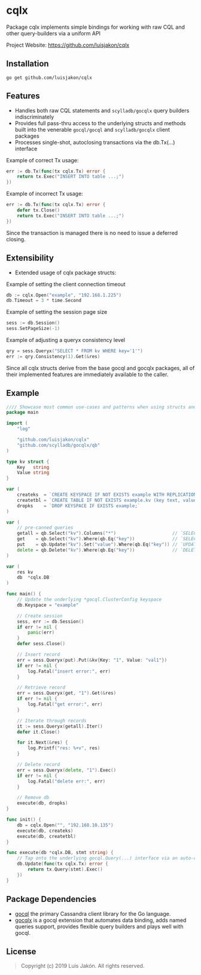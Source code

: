cqlx
=====

Package cqlx implements simple bindings for working with raw CQL and other query-builders via a uniform API

Project Website: https://github.com/luisjakon/cqlx<br>

Installation
------------

    go get github.com/luisjakon/cqlx


Features
--------

* Handles both raw CQL statements and ```scylladb/gocqlx``` query builders indiscriminately
* Provides full pass-thru access to the underlying structs and methods built into the venerable ```gocql/gocql``` and ```scylladb/gocqlx``` client packages
* Processes single-shot, autoclosing transactions via the db.Tx(...) interface


Example of correct Tx usage:
```go
err := db.Tx(func(tx cqlx.Tx) error {
    return tx.Exec("INSERT INTO table ...;")
})
```
Example of incorrect Tx usage:
```go
err := db.Tx(func(tx cqlx.Tx) error {
    defer tx.Close()
    return tx.Exec("INSERT INTO table ...;")
})
```
Since the transaction is managed there is no need to issue a deferred closing.


Extensibility
--------

* Extended usage of cqlx package structs:

Example of setting the client connection timeout
```go
db := cqlx.Open("example", "192.168.1.225")
db.Timeout = 3 * time.Second
```

Example of setting the session page size
```go
sess := db.Session()
sess.SetPageSize(-1)
```

Example of adjusting a queryx consistency level
```go
qry = sess.Queryx("SELECT * FROM kv WHERE key='1'")
err := qry.Consistency(1).Get(&res)
```
Since all cqlx structs derive from the base gocql and gocqlx packages, all of their implemented features are immediately available to the caller.


Example
-------

```go
//// Showcase most common use-cases and patterns when using structs and methods from this package
package main

import (
	"log"

	"github.com/luisjakon/cqlx"
	"github.com/scylladb/gocqlx/qb"
)

type kv struct {
	Key   string
	Value string
}

var (
	createks  = `CREATE KEYSPACE IF NOT EXISTS example WITH REPLICATION = {'class' : 'SimpleStrategy', 'replication_factor' : 1 };`
	createtbl = `CREATE TABLE IF NOT EXISTS example.kv (key text, value text, PRIMARY KEY (key));`
	dropks    = `DROP KEYSPACE IF EXISTS example;`
)

var (
	// pre-canned queries
	getall = qb.Select("kv").Columns("*")                     // `SELECT * FROM kv;`
	get    = qb.Select("kv").Where(qb.Eq("key"))              // `SELECT * FROM kv WHERE key=?;`
	put    = qb.Update("kv").Set("value").Where(qb.Eq("key")) // `UPDATE kv SET value=? WHERE key=?;`
	delete = qb.Delete("kv").Where(qb.Eq("key"))              // `DELETE *  FROM kv WHERE key=?;`
)

var (
	res kv
	db  *cqlx.DB
)

func main() {
	// Update the underlying *gocql.ClusterConfig keyspace
	db.Keyspace = "example"

	// Create session
	sess, err := db.Session()
	if err != nil {
		panic(err)
	}
	defer sess.Close()

	// Insert record
	err = sess.Queryx(put).Put(&kv{Key: "1", Value: "val1"})
	if err != nil {
		log.Fatal("insert error:", err)
	}

	// Retrieve record
	err = sess.Queryx(get, "1").Get(&res)
	if err != nil {
		log.Fatal("get error:", err)
	}

	// Iterate through records
	it := sess.Queryx(getall).Iter()
	defer it.Close()

	for it.Next(&res) {
		log.Printf("res: %+v", res)
	}

	// Delete record
	err = sess.Queryx(delete, "1").Exec()
	if err != nil {
		log.Fatal("delete err:", err)
	}

	// Remove db
	execute(db, dropks)
}

func init() {
	db = cqlx.Open("", "192.168.10.135")
	execute(db, createks)
	execute(db, createtbl)
}

func execute(db *cqlx.DB, stmt string) {
	// Tap onto the underlying gocql.Query(...) interface via an auto-closing Tx
	db.Update(func(tx cqlx.Tx) error {
		return tx.Query(stmt).Exec()
	})
}

```

Package Dependencies
---------

* [gocql](https://github.com/gocql/gocql) the primary Cassandra client library for the Go language.
* [gocqlx](https://github.com/scylladb/gocqlx) is a gocql extension that automates data binding, adds named queries support, provides flexible query builders and plays well with gocql.


License
-------

> Copyright (c) 2019 Luis Jakón. All rights reserved.